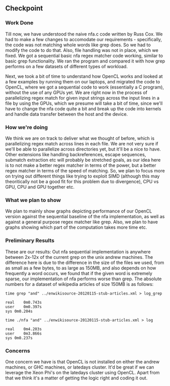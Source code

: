 ## Checkpoint

### Work Done
Till now, we have understood the naive nfa.c code written by Russ Cox. We had to make a few changes to accomodate our requirements - specifically, the code was not matching whole words like grep does. So we had to modify the code to do that. Also, file handling was not in place, which we fixed. We got a sequential basic nfa regex matcher code working, similar to basic grep functionality. We ran the program and compared it with how grep performs on a few datasets of different types of workload.

Next, we took a bit of time to understand how OpenCL works and looked at a few examples by running them on our laptops, and migrated the code to OpenCL, where we got a sequential code to work (essentially a C program), without the use of any GPUs yet. We are right now in the process of parallelizing regex match for given input strings across the input lines in a file by using the GPUs, which we presume will take a bit of time, since we'll have to change the nfa code quite a bit and break up the code into kernels and handle data transfer between the host and the device.

### How we're doing
We think we are on track to deliver what we thought of before, which is parallelizing regex match across lines in each file. We are not very sure if we'll be able to parallelize across directories yet, but it'll be a nice to have. Other extensions like handling backreferences, escape sequences, submatch extraction etc will probably be stretched goals, as our idea here is to not make a better regex matcher in terms of the power, but a better regex matcher in terms of the speed of matching. So, we plan to focus more on trying out different things like trying to exploit SIMD (although this may theoritically not be a good fit for this problem due to divergence), CPU vs GPU, CPU and GPU together etc.

### What we plan to show
We plan to mainly show graphs depicting performance of our OpenCL version against the sequential baseline of the nfa implementation, as well as against a general purpose regex matcher like grep. Also, we plan to have graphs showing which part of the computation takes more time etc.

### Preliminary Results
These are our results:
Out nfa sequential implementation is anywhere between 2x-12x of the current grep on the unix andrew machines. The difference here is due to the difference in the size of the files we used, from as small as a few bytes, to as large as 150MB, and also depends on how frequently a word occurs, we found that if the given word is extremely sparse, our implementation of nfa performs worse than grep. The absolute numbers for a dataset of wikipedia articles of size 150MB is as follows:

```
time grep "and" ../enwikisource-20120115-stub-articles.xml > log_grep

real	0m0.743s
user	0m0.397s
sys	0m0.204s
```
```
time ./nfa "and" ../enwikisource-20120115-stub-articles.xml > log

real	0m4.203s
user	0m3.866s
sys	0m0.237s
```


### Concerns
One concern we have is that OpenCL is not installed on either the andrew machines, or GHC machines, or latedays cluster. It'd be great if we can leverage the Xeon Phi's on the latedays cluster using OpenCL. Apart from that we think it's a matter of getting the logic right and coding it out.

